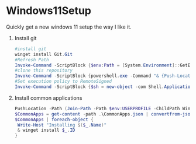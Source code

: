 # Windows11Setup
Quickly get a new windows 11 setup the way I like it.

1. Install git
    ```powershell
    #install git
    winget install Git.Git
    #Refresh Path
    Invoke-Command -ScriptBlock {$env:Path = [System.Environment]::GetEnvironmentVariable("Path","Machine") + ";" + [System.Environment]::GetEnvironmentVariable("Path","User") }
    #clone this repository
    Invoke-Command -ScriptBlock {powershell.exe -Command "& {Push-Location $env:USERPROFILE ; & 'git.exe' clone https://github.com/ajdalholm/Windows11Setup;}"}
    #Set execution policy to RemoteSigned
    Invoke-Command -ScriptBlock {$sh = new-object -com Shell.Application; $sh.ShellExecute('powershell', '-Command "Set-ExecutionPolicy RemoteSigned"', '', 'runas')}
    ```
1. Install common applications
   ```powershell
   PushLocation -Path (Join-Path -Path $env:USERPROFILE -ChildPath Windows11Setup)
   $CommonApps = get-content -path .\CommonApps.json | convertfrom-json
   $CommonApps | foreach-object {
    Write-Host "Installing $($_.Name)"
    & winget install $_.ID
   }
   ```
